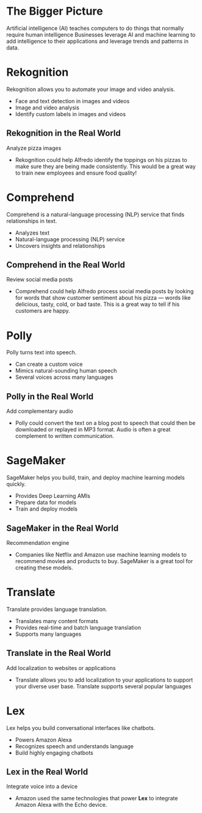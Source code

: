 # The Bigger Picture

Artificial intelligence (AI) teaches computers to do things that normally require human intelligence
Businesses leverage AI and machine learning to add intelligence to their applications and leverage trends and patterns in data.

# Rekognition

Rekognition allows you to automate your image and video analysis.
- Face and text detection in images and videos
- Image and video analysis
- Identify custom labels in images and videos

## Rekognition in the Real World

Analyze pizza images
- Rekognition could help Alfredo identify the toppings on his pizzas to make sure they are being made consistently. This would be a great way to train new employees and ensure food quality!

# Comprehend

Comprehend is a natural-language processing (NLP) service that finds relationships in text.
- Analyzes text
- Natural-language processing (NLP) service
- Uncovers insights and relationships

## Comprehend in the Real World

Review social media posts
- Comprehend could help Alfredo process social media posts by looking for words that show customer sentiment about his pizza — words like delicious, tasty, cold, or bad taste. This is a great way to tell if his customers are happy.

# Polly

Polly turns text into speech.
- Can create a custom voice
- Mimics natural-sounding human speech
- Several voices across many languages

## Polly in the Real World

Add complementary audio
- Polly could convert the text on a blog post to speech that could then be downloaded or replayed in MP3 format. Audio is often a great complement to written communication.

# SageMaker

SageMaker helps you build, train, and deploy machine learning models quickly.
- Provides Deep Learning AMIs
- Prepare data for models
- Train and deploy models

## SageMaker in the Real World

Recommendation engine
- Companies like Netflix and Amazon use machine learning models to recommend movies and products to buy. SageMaker is a great tool for creating these models.

# Translate

Translate provides language translation.
- Translates many content formats
- Provides real-time and batch language translation
- Supports many languages

## Translate in the Real World

Add localization to websites or applications
- Translate allows you to add localization to your applications to support your diverse user base. Translate supports several popular languages

# Lex

Lex helps you build conversational interfaces like chatbots.
- Powers Amazon Alexa
- Recognizes speech and understands language
- Build highly engaging chatbots

## Lex in the Real World

Integrate voice into a device
- Amazon used the same technologies that power **Lex** to integrate Amazon Alexa with the Echo device.